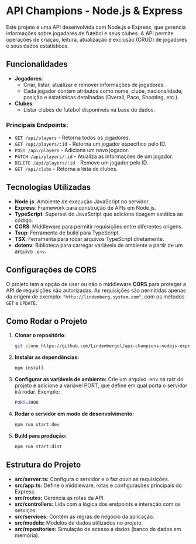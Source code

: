 # API Champions - Node.js & Express

Este projeto é uma API desenvolvida com Node.js e Express, que gerencia informações sobre jogadores de futebol e seus clubes. A API permite operações de criação, leitura, atualização e exclusão (CRUD) de jogadores e seus dados estatísticos.

## Funcionalidades

- **Jogadores**:
    - Criar, listar, atualizar e remover informações de jogadores.
    - Cada jogador contém atributos como nome, clube, nacionalidade, posição e estatísticas detalhadas (Overall, Pace, Shooting, etc.).
- **Clubes**: 
    - Listar clubes de futebol disponíveis na base de dados.
  
### Principais Endpoints:

- `GET /api/players` - Retorna todos os jogadores.
- `GET /api/players/:id` - Retorna um jogador específico pelo ID.
- `POST /api/players` - Adiciona um novo jogador.
- `PATCH /api/players/:id` - Atualiza as informações de um jogador.
- `DELETE /api/players/:id` - Remove um jogador pelo ID.
- `GET /api/clubs` - Retorna a lista de clubes.

## Tecnologias Utilizadas

- **Node.js**: Ambiente de execução JavaScript no servidor.
- **Express**: Framework para construção de APIs em Node.js.
- **TypeScript**: Superset do JavaScript que adiciona tipagem estática ao código.
- **CORS**: Middleware para permitir requisições entre diferentes origens.
- **Tsup**: Ferramenta de build para TypeScript.
- **TSX**: Ferramenta para rodar arquivos TypeScript diretamente.
- **dotenv**: Biblioteca para carregar variáveis de ambiente a partir de um arquivo `.env`.

## Configurações de CORS

O projeto tem a opção de usar ou não o middleware **CORS** para proteger a API de requisições não autorizadas. As requisições são permitidas apenas da origem de exemplo: `"http://lindemberg.system.com"`, com os métodos `GET` e `UPDATE`.

## Como Rodar o Projeto

1. **Clonar o repositório**:
   ```bash
   git clone https://github.com/Lindembergol/api-champions-nodejs-express.git
2. **Instalar as dependências:**
    ```bash
    npm install
3. **Configurar as variáveis de ambiente:** Crie um arquivo .env na raiz do projeto e adicione a variável PORT, que define em qual porta o servidor irá rodar. Exemplo:
    ```bash
    PORT=3000
4. **Rodar o servidor em modo de desenvolvimento:**
    ```bash
    npm run start:dev
5. **Build para produção:**
    ```bash
    npm run start:dist
## Estrutura do Projeto

- **src/server.ts:** Configura o servidor e o faz ouvir as requisições.
- **src/app.ts:** Define o middleware, rotas e configurações principais do Express.
- **src/routes:** Gerencia as rotas da API.
- **src/controllers:** Lida com a lógica dos endpoints e interação com os serviços.
- **src/services:** Contém as regras de negócio da aplicação.
- **src/models:** Modelos de dados utilizados no projeto.
- **src/repositories:** Simulação de acesso a dados (banco de dados em memória).